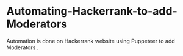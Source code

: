 # Automating-Hackerrank-to-add-Moderators
Automation is done on Hackerrank website using Puppeteer to add Moderators .
